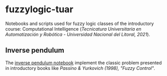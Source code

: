 # fuzzylogic-tuar

Notebooks and scripts used for fuzzy logic classes of the introductory course: 
Computational Intelligence (*Tecnicatura Universitaria en Automatización y Robótica - Universidad Nacional del Litoral, 2021*).

## Inverse pendulum

The [inverse pendulum notebook](inverse_pendulum.ipynb) implement the classic problem presented in introductory books like *Passino & Yurkovich (1998), "Fuzzy Control"*.
